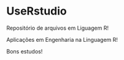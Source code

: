 # UseRstudio

Repositório de arquivos em Liguagem R!

Aplicações em Engenharia na Linguagem R!

Bons estudos!

